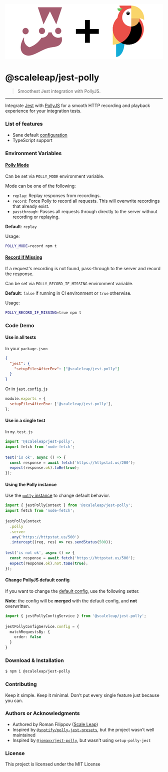 ![](https://raw.githubusercontent.com/ScaleLeap/jest-polly/master/docs/assets/logo.png)

@scaleleap/jest-polly
=======================================

> Smoothest Jest integration with PollyJS.

* * *

Integrate [Jest](https://github.com/facebook/jest) with [PollyJS](https://github.com/Netflix/pollyjs/) for a smooth HTTP recording and playback experience for your integration tests.

### List of features

 * Sane default [configuration](./src/config.ts#L16)
 * TypeScript support

### Environment Variables

#### [Polly Mode](https://netflix.github.io/pollyjs/#/configuration?id=mode)

Can be set via `POLLY_MODE` environment variable.

Mode can be one of the following:

 * `replay`: Replay responses from recordings.
 * `record`: Force Polly to record all requests. This will overwrite recordings that already exist.
 * `passthrough`: Passes all requests through directly to the server without recording or replaying.

**Default**: `replay`

Usage:

```sh
POLLY_MODE=record npm t
```

#### [Record if Missing](https://netflix.github.io/pollyjs/#/configuration?id=recordifmissing)

If a request's recording is not found, pass-through to the server and record the response.

Can be set via `POLLY_RECORD_IF_MISSING` environment variable.

**Default**: `false` if running in CI environment or `true` otherwise.

Usage:

```sh
POLLY_RECORD_IF_MISSING=true npm t
```

### Code Demo

#### Use in all tests

In your `package.json`

```json
{
  "jest": {
    "setupFilesAfterEnv": ["@scaleleap/jest-polly"]
  }
}
```

Or in `jest.config.js`

```js
module.exports = {
  setupFilesAfterEnv: ['@scaleleap/jest-polly'],
};
```

#### Use in a single test

In `my.test.js`

```ts
import '@scaleleap/jest-polly';
import fetch from 'node-fetch';

test('is ok', async () => {
  const response = await fetch('https://httpstat.us/200');
  expect(response.ok).toBe(true);
});
```

#### Using the Polly instance

Use the [`polly` instance](https://netflix.github.io/pollyjs/#/api) to change default behavior.

```ts
import { jestPollyContext } from '@scaleleap/jest-polly';
import fetch from 'node-fetch';

jestPollyContext
  .polly
  .server
  .any('https://httpstat.us/500')
  .intercept((req, res) => res.sendStatus(500));

test('is not ok', async () => {
  const response = await fetch('https://httpstat.us/500');
  expect(response.ok).not.toBe(true);
});
```

#### Change PollyJS default config

If you want to change the [default config](./src/config.ts#L16), use the following setter.

**Note**: the config will be **merged** with the default config, and **not** overwritten.

```ts
import { jestPollyConfigService } from '@scaleleap/jest-polly';

jestPollyConfigService.config = {
  matchRequestsBy: {
    order: false
  }
}
```

### Download & Installation

```sh
$ npm i @scaleleap/jest-polly
```

### Contributing

Keep it simple. Keep it minimal. Don't put every single feature just because you can.

### Authors or Acknowledgments

* Authored by Roman Filippov ([Scale Leap](https://www.scaleleap.com))
* Inspired by [`@spotify/polly-jest-presets`](https://github.com/spotify/polly-jest-presets), but the project wasn't well maintained
* Inspired by [`@jomaxx/jest-polly`](https://github.com/jomaxx/jest-polly), but wasn't using `setup-polly-jest`

### License

This project is licensed under the MIT License
